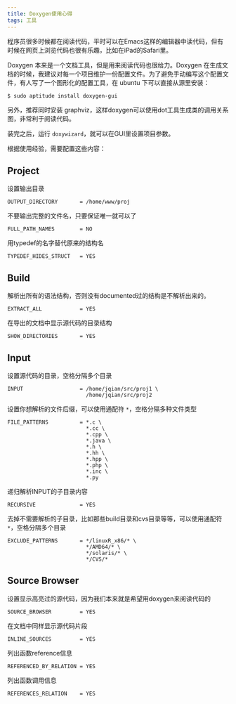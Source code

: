 ```yaml
---
title: Doxygen使用心得
tags: 工具
---
```


程序员很多时候都在阅读代码，平时可以在Emacs这样的编辑器中读代码，但有时候在网页上浏览代码也很有乐趣，比如在iPad的Safari里。

Doxygen 本来是一个文档工具，但是用来阅读代码也很给力。Doxygen 在生成文档的时候，我建议对每一个项目维护一份配置文件。为了避免手动编写这个配置文件，有人写了一个图形化的配置工具，在 ubuntu 下可以直接从源里安装：

    $ sudo aptitude install doxygen-gui

另外，推荐同时安装 graphviz，这样doxygen可以使用dot工具生成类的调用关系图，非常利于阅读代码。

装完之后，运行 `doxywizard`，就可以在GUI里设置项目参数。

根据使用经验，需要配置这些内容：

## Project

设置输出目录

    OUTPUT_DIRECTORY       = /home/www/proj

不要输出完整的文件名，只要保证唯一就可以了

    FULL_PATH_NAMES        = NO

用typedef的名字替代原来的结构名

    TYPEDEF_HIDES_STRUCT   = YES

## Build

解析出所有的语法结构，否则没有documented过的结构是不解析出来的。

    EXTRACT_ALL            = YES

在导出的文档中显示源代码的目录结构

    SHOW_DIRECTORIES       = YES

## Input

设置源代码的目录，空格分隔多个目录

    INPUT                  = /home/jqian/src/proj1 \
                             /home/jqian/src/proj2

设置你想解析的文件后缀，可以使用通配符 `*`，空格分隔多种文件类型

    FILE_PATTERNS          = *.c \
                             *.cc \
                             *.cpp \
                             *.java \
                             *.h \
                             *.hh \
                             *.hpp \
                             *.php \
                             *.inc \
                             *.py

递归解析INPUT的子目录内容

    RECURSIVE              = YES

去掉不需要解析的子目录，比如那些build目录和cvs目录等等，可以使用通配符 `*`，空格分隔多个目录

    EXCLUDE_PATTERNS       = */linuxR_x86/* \
                             */AMD64/* \
                             */solaris/* \
                             */CVS/*

## Source Browser

设置显示高亮过的源代码，因为我们本来就是希望用doxygen来阅读代码的

    SOURCE_BROWSER         = YES

在文档中同样显示源代码片段

    INLINE_SOURCES         = YES

列出函数reference信息

    REFERENCED_BY_RELATION = YES

列出函数调用信息

    REFERENCES_RELATION    = YES
